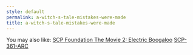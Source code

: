 ```yaml
---
style: default
permalink: a-witch-s-tale-mistakes-were-made
title: a-witch-s-tale-mistakes-were-made
---
```

You may also like:
[SCP Foundation The Movie 2: Electric Boogaloo](http://scp-wiki.net/scp-foundation-the-movie-2)
[SCP-361-ARC](http://scp-wiki.net/scp-361-arc)